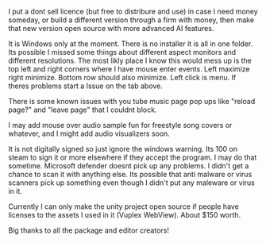 I put a dont sell licence (but free to distribure and use) in case I need money someday, or build a different version through a firm with money, then make that new version open source with more advanced AI features.

It is Windows only at the moment. There is no installer it is all in one folder. Its possible I missed some things about different aspect monitors and different resolutions. The most likly place I know this would mess up is the top left and right corners where I have mouse enter events. Left maximize right minimize. Bottom row should also minimize. Left click is menu. If theres problems start a Issue on the tab above.

There is some known issues with you tube music page pop ups like "reload page?" and "leave page" that I couldnt block.

I may add mouse over audio sample fun for freestyle song covers or whatever, and I might add audio visualizers soon.

It is not digitally signed so just ignore the windows warning. Its 100 on steam to sign it or more elsewhere if they accept the program. I may do that sometime. Microsoft defender doesnt pick up any problems. I didn't get a chance to scan it with anything else. Its possible that anti malware or virus scanners pick up something even though I didn't put any maleware or virus in it.

Currently I can only make the unity project open source if people have licenses to the assets I used in it (Vuplex WebView). About $150 worth.

Big thanks to all the package and editor creators!

